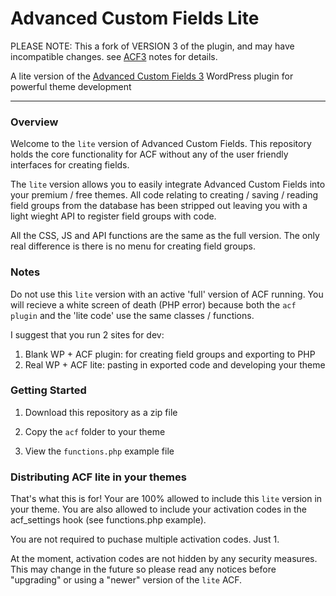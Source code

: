 # Advanced Custom Fields Lite

PLEASE NOTE: This a fork of VERSION 3 of the plugin, and may have incompatible changes. see [ACF3](https://github.com/ntemple/acf3) notes for details.

A lite version of the [Advanced Custom Fields 3](https://github.com/ntemple/acf3) WordPress plugin for powerful theme development

-----------------------

### Overview

Welcome to the `lite` version of Advanced Custom Fields. This repository holds the core functionality for ACF without any of the user friendly interfaces for creating fields.

The `lite` version allows you to easily integrate Advanced Custom Fields into your premium / free themes. All code relating to creating / saving / reading field groups from the database has been stripped out leaving you with a light wieght API to register field groups with code.

All the CSS, JS and API functions are the same as the full version. The only real difference is there is no menu for creating field groups.


### Notes

Do not use this `lite` version with an active 'full' version of ACF running. You will recieve a white screen of death (PHP error) because both the `acf plugin` and the 'lite code' use the same classes / functions.

I suggest that you run 2 sites for dev:
1. Blank WP + ACF plugin: for creating field groups and exporting to PHP
2. Real WP + ACF lite: pasting in exported code and developing your theme


### Getting Started

1. Download this repository as a zip file

2. Copy the `acf` folder to your theme

3. View the `functions.php` example file


### Distributing ACF lite in your themes

That's what this is for! Your are 100% allowed to include this `lite` version in your theme. You are also allowed to include your activation codes in the acf_settings hook (see functions.php example).

You are not required to puchase multiple activation codes. Just 1.

At the moment, activation codes are not hidden by any security measures. This may change in the future so please read any notices before "upgrading" or using a "newer" version of the `lite` ACF.
